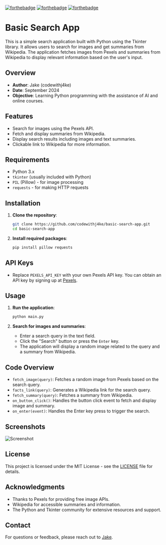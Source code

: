 [![forthebadge](https://forthebadge.com/images/badges/made-with-python.svg)](https://forthebadge.com) [![forthebadge](https://forthebadge.com/images/badges/code-written-by-chatgpt-ai-ftw.svg)](https://forthebadge.com) [![forthebadge](https://forthebadge.com/images/badges/built-with-love.svg)](https://forthebadge.com)

# Basic Search App

This is a simple search application built with Python using the Tkinter library. It allows users to search for images and get summaries from Wikipedia. The application fetches images from Pexels and summaries from Wikipedia to display relevant information based on the user's input.

## Overview

- **Author**: Jake (codewithj4ke)
- **Date**: September 2024
- **Objective**: Learning Python programming with the assistance of AI and online courses.

## Features

- Search for images using the Pexels API.
- Fetch and display summaries from Wikipedia.
- Display search results including images and text summaries.
- Clickable link to Wikipedia for more information.

## Requirements

- Python 3.x
- `tkinter` (usually included with Python)
- `PIL` (Pillow) - for image processing
- `requests` - for making HTTP requests

## Installation

1. **Clone the repository**:
    ```sh
    git clone https://github.com/codewithj4ke/basic-search-app.git
    cd basic-search-app
    ```

2. **Install required packages**:
    ```sh
    pip install pillow requests
    ```

## API Keys

- Replace `PEXELS_API_KEY` with your own Pexels API key. You can obtain an API key by signing up at [Pexels](https://www.pexels.com/api/).

## Usage

1. **Run the application**:
    ```sh
    python main.py
    ```

2. **Search for images and summaries**:
    - Enter a search query in the text field.
    - Click the "Search" button or press the `Enter` key.
    - The application will display a random image related to the query and a summary from Wikipedia.

## Code Overview

- `fetch_image(query)`: Fetches a random image from Pexels based on the search query.
- `facts_link(query)`: Generates a Wikipedia link for the search query.
- `fetch_summary(query)`: Fetches a summary from Wikipedia.
- `on_button_click()`: Handles the button click event to fetch and display image and summary.
- `on_enter(event)`: Handles the Enter key press to trigger the search.

## Screenshots

![Screenshot](screenshot.png)

## License

This project is licensed under the MIT License - see the [LICENSE](LICENSE) file for details.

## Acknowledgments

- Thanks to Pexels for providing free image APIs.
- Wikipedia for accessible summaries and information.
- The Python and Tkinter community for extensive resources and support.

## Contact

For questions or feedback, please reach out to [Jake](mailto:your-email@example.com).
